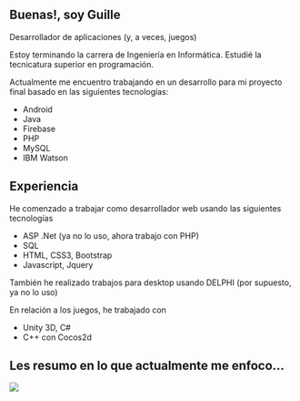 ## Buenas!, soy Guille

Desarrollador de aplicaciones (y, a veces, juegos)

Estoy terminando la carrera de Ingeniería en Informática.
Estudié la tecnicatura superior en programación.

Actualmente me encuentro trabajando en un desarrollo para mi proyecto final basado en las siguientes tecnologías:
* Android
* Java
* Firebase
* PHP
* MySQL
* IBM Watson

## Experiencia
He comenzado a trabajar como desarrollador web usando las siguientes tecnologías
* ASP .Net (ya no lo uso, ahora trabajo con PHP)
* SQL
* HTML, CSS3, Bootstrap
* Javascript, Jquery

También he realizado trabajos para desktop usando DELPHI (por supuesto, ya no lo uso)

En relación a los juegos, he trabajado con
* Unity 3D, C#
* C++ con Cocos2d

## Les resumo en lo que actualmente me enfoco...
<img src="https://skillicons.dev/icons?i=androidstudio,java,php,js" />

<!--
**guilleminio/guilleminio** is a ✨ _special_ ✨ repository because its `README.md` (this file) appears on your GitHub profile.

Here are some ideas to get you started:

- 🔭 I’m currently working on ...
- 🌱 I’m currently learning ...
- 👯 I’m looking to collaborate on ...
- 🤔 I’m looking for help with ...
- 💬 Ask me about ...
- 📫 How to reach me: ...
- 😄 Pronouns: ...
- ⚡ Fun fact: ...
-->
